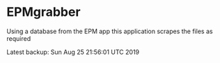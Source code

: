 # EPMgrabber
Using a database from the EPM app this application scrapes the files as required


Latest backup: Sun Aug 25 21:56:01 UTC 2019
